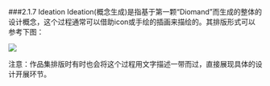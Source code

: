 ###2.1.7 Ideation
Ideation(概念生成)是指基于第一颗“Diomand”而生成的整体的设计概念，这个过程通常可以借助icon或手绘的插画来描绘的。其排版形式可以参考下图：



![](http://kitpic.makebi.net/ixd/2_2.jpg)

注意：作品集排版时有时也会将这个过程用文字描述一带而过，直接展现具体的设计开展环节。